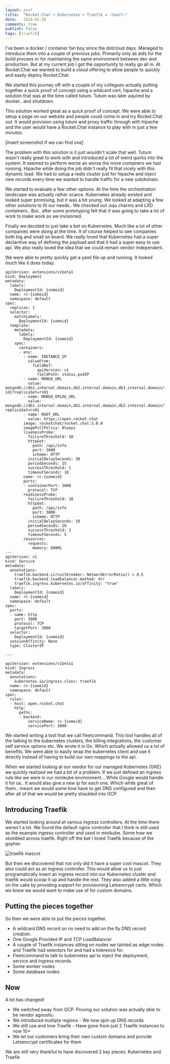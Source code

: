 ```yaml
---
layout: post
title:  "Rocket.Chat + Kubernetes + Traefik = :heart:"
date:   2020-02-20
comments: true
publish: false
tags: [traefik]
---
```


I've been a docker / container fan boy since the dotcloud days.  Managed to introduce them into a couple of previous jobs. Primarily only as aids for the build process or for maintaining the same environment between dev and production. But at my current job I got the opportunity to really go all in. At Rocket.Chat we wanted to build a cloud offering to allow people to quickly and easily deploy Rocket.Chat.

We started this journey off with a couple of my collegues actually putting together a quick proof of concept using a wildcard cert, hipache and a solution that was at the time called tutum.  Tutum was later aquired by docker.. and shutdown.

This solution worked great as a quick proof of concept.  We were able to setup a page on our website and people could come in and try Rocket.Chat out. It would provision using tutum and proxy traffic through with hipache and the user would have a Rocket.Chat instance to play with in just a few minutes.

[insert screenshot if we can find one]

The problem with this solution is it just wouldn't scale that well. Tutum wasn't really great to work with and introduced a lot of weird quirks into the system. It seemed to perform worse an worse the more containers we had running.  Hipache while doing the job didn't really fit that nicely with this dynamic load.  We had to setup a redis cluster just for hipache and inject new records every time we wanted to handle traffic for a new subdomain.

We started to evaluate a few other options.  At the time the orchestration landscape was actually rather scarce. Kubernetes already existed and looked super promising, but it was a bit young.  We looked at adapting a few other solutions to fit our needs.. We checked out Juju charms and LXD containers.. But.. after some prototyping felt that it was going to take a lot of work to make work as we invisioned.

Finally we decided to just take a bet on Kubernetes. Much like a lot of other companies were doing at the time.  It of course helped to see companies both big and small on board.  We really loved that Kubernetes had a super declaritive way of defining the payload and that it had a super easy to use api. We also really loved the idea that we could remain vendor independent.

We were able to pretty quickly get a yaml file up and running.  It looked much like it does today:

```
apiVersion: extensions/v1beta1
kind: Deployment
metadata:
  labels:
    DeploymentId: {someid}
  name: rc-{someid}
  namespace: default
spec:
  replicas: 1
  selector:
    matchLabels:
      DeploymentId: {someid}
  template:
    metadata:
      labels:
        DeploymentId: {someid}
    spec:
      containers:
      - env:
        - name: INSTANCE_IP
          valueFrom:
            fieldRef:
              apiVersion: v1
              fieldPath: status.podIP
        - name: MONGO_URL
          value: mongodb://db1.internal.domain,db2.internal.domain,db3.internal.domain/{some id}?replicaSet=rs01
        - name: MONGO_OPLOG_URL
          value: mongodb://db1.internal.domain,db2.internal.domain,db3.internal.domain/local?replicaSet=rs01
        - name: ROOT_URL
          value: https://open.rocket.chat
        image: rocketchat/rocket.chat:3.0.0
        imagePullPolicy: Always
        livenessProbe:
          failureThreshold: 10
          httpGet:
            path: /api/info
            port: 3000
            scheme: HTTP
          initialDelaySeconds: 30
          periodSeconds: 15
          successThreshold: 1
          timeoutSeconds: 10
        name: rc-{someid}
        ports:
        - containerPort: 3000
          protocol: TCP
        readinessProbe:
          failureThreshold: 10
          httpGet:
            path: /api/info
            port: 3000
            scheme: HTTP
          initialDelaySeconds: 10
          periodSeconds: 10
          successThreshold: 1
          timeoutSeconds: 5
        resources:
          requests:
            memory: 600Mi
---
apiVersion: v1
kind: Service
metadata:
  annotations:
    traefik.backend.circuitbreaker: NetworkErrorRatio() > 0.5
    traefik.backend.loadbalancer.method: drr
    traefik.ingress.kubernetes.io/affinity: "true"
  labels:
    DeploymentId: {someid}
  name: rc-{someid}
  namespace: default
spec:
  ports:
  - name: http
    port: 3000
    protocol: TCP
    targetPort: 3000
  selector:
    DeploymentId: {someid}
  sessionAffinity: None
  type: ClusterIP

---

apiVersion: extensions/v1beta1
kind: Ingress
metadata:
  annotations:
    kubernetes.io/ingress.class: traefik
  name: rc-{someid}
  namespace: default
spec:
  rules:
  - host: open.rocket.chat
    http:
      paths:
      - backend:
          serviceName: rc-{someid}
          servicePort: 3000

```

We started writing a tool that we call fleetcommand.  This tool handles all of the talking to the kubernetes clusters, the billing integrations, the customer self service options etc.  We wrote it in Go. Which actually allowed us a lot of benefits.  We were able to easily wrap the kubernetes client and use it directly instead of having to build our own mappings to the api.

When we started looking at our vendor for our managed Kubernetes (GKE) we quickly realized we had a bit of a problem. If we just defined an ingress rule like we were in our minikube environment... While Google would handle it for us.. It would also give a new ip for each one. Which while great of them.. meant we would some how have to get DNS configured and then after all of that we would be pretty shackled into GCP.

## Introducing Traefik

We started looking around at various ingress controllers. At the time there weren't a lot. We found the default nginx controller that I think is still used as the example ingress controller and used in minikube.  Some how we stumbled across traefik.  Right off the bat I loved Traefik because of the gopher. 

![traefik mascot](https://github.com/containous/traefik/blob/master/docs/content/assets/img/traefik.logo.png)

But then we discovered that not only did it have a super cool mascot.  They also could act as an ingress controller. This would allow us to just programatically insert an ingress record into our Kubernetes cluster and traefik would scoop it up and handle the rest.  They also added a little icing on the cake by providing support for provisioning Letsencrypt certs.  Which we knew we would want to make use of for custom domains.

## Putting the pieces together

So then we were able to put the pieces together. 

* A wildcard DNS record so no need to add on the fly DNS record creation.
* One Google Provided IP and TCP LoadBalancer
* A couple of Traefik instances sitting on nodes we tainted as edge nodes and Traefik had selectors for and had a tolerence for.
* Fleetcommand to talk to kubernetes api to inject the deployment, service and ingress records.
* Some worker nodes
* Some database nodes

## Now

A lot has changed! 
* We switched away from GCP. Proving our solution was actually able to be vendor agnostic.
* We introduced multiple regions - We now spin up DNS records
* We still use and love Traefik - Have gone from just 2 Traefik instances to now 10+
* We let our customers bring their own custom domains and provide Letsencrypt certificates for them

We are still very thankful to have discovered 2 key pieces. Kubernetes and Traefik
